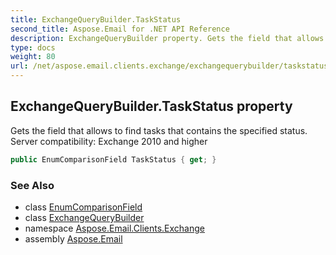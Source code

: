 ```yaml
---
title: ExchangeQueryBuilder.TaskStatus
second_title: Aspose.Email for .NET API Reference
description: ExchangeQueryBuilder property. Gets the field that allows to find tasks that contains the specified status. Server compatibility Exchange 2010 and higher
type: docs
weight: 80
url: /net/aspose.email.clients.exchange/exchangequerybuilder/taskstatus/
---
```

## ExchangeQueryBuilder.TaskStatus property

Gets the field that allows to find tasks that contains the specified status. Server compatibility: Exchange 2010 and higher

```csharp
public EnumComparisonField TaskStatus { get; }
```

### See Also

* class [EnumComparisonField](../../../aspose.email.tools.search/enumcomparisonfield/)
* class [ExchangeQueryBuilder](../)
* namespace [Aspose.Email.Clients.Exchange](../../exchangequerybuilder/)
* assembly [Aspose.Email](../../../)



